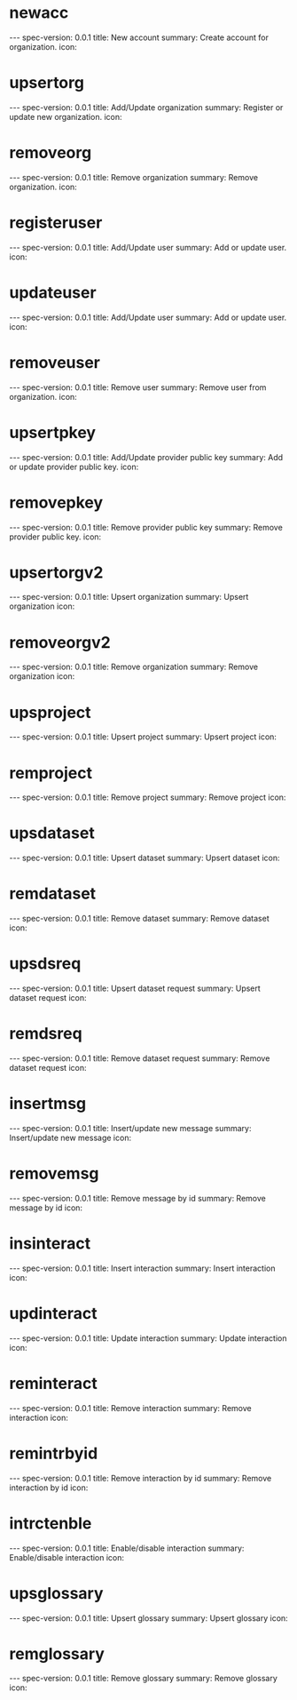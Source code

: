 



<h1 class="contract">newacc</h1>
---
spec-version: 0.0.1
title: New account
summary: Create account for organization.
icon:

<h1 class="contract">upsertorg</h1>
---
spec-version: 0.0.1
title: Add/Update organization
summary: Register or update new organization.
icon:

<h1 class="contract">removeorg</h1>
---
spec-version: 0.0.1
title: Remove organization
summary: Remove organization.
icon:

<h1 class="contract">registeruser</h1>
---
spec-version: 0.0.1
title: Add/Update user
summary: Add or update user.
icon:

<h1 class="contract">updateuser</h1>
---
spec-version: 0.0.1
title: Add/Update user
summary: Add or update user.
icon:

<h1 class="contract">removeuser</h1>
---
spec-version: 0.0.1
title: Remove user
summary: Remove user from organization.
icon:

<h1 class="contract">upsertpkey</h1>
---
spec-version: 0.0.1
title: Add/Update provider public key
summary: Add or update provider public key.
icon:

<h1 class="contract">removepkey</h1>
---
spec-version: 0.0.1
title: Remove provider public key
summary: Remove provider public key.
icon:

<h1 class="contract">upsertorgv2</h1>
---
spec-version: 0.0.1
title: Upsert organization
summary: Upsert organization
icon:

<h1 class="contract">removeorgv2</h1>
---
spec-version: 0.0.1
title: Remove organization
summary: Remove organization
icon:

<h1 class="contract">upsproject</h1>
---
spec-version: 0.0.1
title: Upsert project
summary: Upsert project
icon:

<h1 class="contract">remproject</h1>
---
spec-version: 0.0.1
title: Remove project
summary: Remove project
icon:


<h1 class="contract">upsdataset</h1>
---
spec-version: 0.0.1
title: Upsert dataset
summary: Upsert dataset
icon:

<h1 class="contract">remdataset</h1>
---
spec-version: 0.0.1
title: Remove dataset
summary: Remove dataset
icon:



<h1 class="contract">upsdsreq</h1>
---
spec-version: 0.0.1
title: Upsert dataset request
summary: Upsert dataset request
icon:


<h1 class="contract">remdsreq</h1>
---
spec-version: 0.0.1
title: Remove dataset request
summary: Remove dataset request
icon:


<h1 class="contract">insertmsg</h1>
---
spec-version: 0.0.1
title: Insert/update new message
summary: Insert/update new message
icon:

<h1 class="contract">removemsg</h1>
---
spec-version: 0.0.1
title: Remove message by id
summary: Remove message by id
icon:


<h1 class="contract">insinteract</h1>
---
spec-version: 0.0.1
title: Insert interaction
summary: Insert interaction
icon:

<h1 class="contract">updinteract</h1>
---
spec-version: 0.0.1
title: Update interaction
summary: Update interaction
icon:

<h1 class="contract">reminteract</h1>
---
spec-version: 0.0.1
title: Remove interaction
summary: Remove interaction
icon:

<h1 class="contract">remintrbyid</h1>
---
spec-version: 0.0.1
title: Remove interaction by id
summary: Remove interaction by id
icon:

<h1 class="contract">intrctenble</h1>
---
spec-version: 0.0.1
title: Enable/disable interaction
summary: Enable/disable interaction
icon:


<h1 class="contract">upsglossary</h1>
---
spec-version: 0.0.1
title: Upsert glossary
summary: Upsert glossary
icon:

<h1 class="contract">remglossary</h1>
---
spec-version: 0.0.1
title: Remove glossary
summary: Remove glossary
icon:
